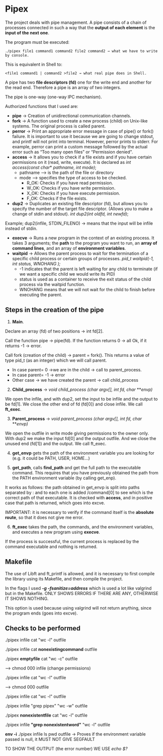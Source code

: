 # Pipex

The project deals with pipe management. A pipe consists of a chain of processes connected in such a way that the **output of each element** is the **input of the next one**.

The program must be executed:
```
./pipex file1 command1 command2 file2 command2 → what we have to write by console.
```
This is equivalent in Shell to:
```
<file1 command1 | command2 >file2 → what real pipe does in Shell.
```
A pipe has two **file descriptors (fd)** one for the write end and another for the read end. Therefore a pipe is an array of two integers.

The pipe is one-way (one-way IPC mechanism).

Authorized functions that I used are:
- **pipe** → Creation of unidirectional communication channels.
- **fork** → A function used to create a new process (child) on Unix-like systems. The original process is called parent.
- **perror** → Print an appropriate error message in case of pipe() or fork() failure. It is important to use it because we are going to change stdout, and printf will not print into terminal. However, perror prints to stderr.
For example, perror can print a custom message followed by the actual error such as “Too many open files” or “Permission denied".
- **access** → It allows you to check if a file exists and if you have certain permissions on it (read, write, execute).
It is declared as *int access(const char** *pathname, int mode)*;
  - pathname --> is the path of the file or directory
  - mode --> specifies the type of access to be checked.
    - R_OK: Checks if you have read permission.
    - W_OK: Checks if you have write permission.
    - X_OK: Checks if you have execute permission.
    - F_OK: Checks if the file exists.
- **dup2** → Duplicates an existing file descriptor (fd), but allows you to specify the number of the target file descriptor. (Allows you to make a change of stdin and stdout).
*int dup2(int oldfd, int newfd)*;

Example; dup2(infile, STDIN_FILENO) → means that the input will be infile instead of stdin.
- **execve** → Runs a new program in the context of an existing process. It takes 3 arguments; the **path** to the program you want to run, an **array of command lines**, and an array of **environment variables**.
- **waitpid** → Allows the parent process to wait for the termination of a specific child process or certain groups of processes.
*pid_t waitpid(-1, int* *status, WNOHANG );*
   - -1 indicates that the parent is left waiting for any child to terminate (if we want a specific child we would write its PID)
   - status is used as a container to receive the exit status of the child process via the waitpid function.
   - WNOHANG means that we will not wait for the child to finish before executing the parent.

## Steps in the creation of the pipe
1. **Main**.

Declare an array (fd) of two positions → int fd[2].

Call the function pipe → pipe(fd). If the function returns 0 → all Ok, if it returns -1 → error.

Call fork (creation of the child) → parent = fork(). This returns a value of type pid_t (as an integer) which we will call parent.
- In case parent= 0 →we are in the child → call to parent_process.
- In case parent= -1 → error
- Other case → we have created the parent → call child_process
2. **Child_process** → *void child_process (char* *argv[], int* *fd, char* ***envp)*

We open the infile, and with dup2, set the input to be infile and the output to be fd[1]. We close the other end of fd (fd[0]) and close infile. We call **ft_exec**.

3. **Parent_process** → *void parent_process (char* *argv[], int* *fd, char* ***envp)*

We open the outfile in write mode giving permissions to the owner only. With dup2 we make the input fd[0] and the output outfile. And we close the unused end (fd[1]) and the output. We call ft_exec.

4. **get_envp** gets the path of the environment variable you are looking for (e.g. it could be PATH, USER, HOME...)

5. **get_path**, calls **find_path** and get the full path to the executable command. This requires that you have previously obtained the path from the PATH environment variable (by calling get_enp). 

It works as follows: the path obtained in get_envp is split into paths separated by : and to each one is added /command[0] to see which is the correct path of that executable. It is checked with **access**, and in positive case that path is returned, which goes into excve.

IMPORTANT: it is necessary to verify if the command itself is the **absolute route**, so that it does not give me error.

6. **ft_exec** takes the path, the commands, and the environment variables, and executes a new program using **execve**.

If the process is successful, the current process is replaced by the command executable and nothing is returned.

## Makefile
The use of Libft and ft_printf is allowed, and it is necessary to first compile the library using its Makefile, and then compile the project.

In the flags I used ***-g -fsanitize=address*** which is used a lot like valgrind but in the Makefile. ONLY SHOWS ERRORS IF THERE ARE ANY, OTHERWISE IT SHOWS NOTHING.

This option is used because using valgrind will not return anything, since the program ends (goes into excve).

## Checks to be performed
./pipex infile cat "wc -l" outfile

./pipex infile cat **nonexistingcommand** outfile

./pipex **emptyfile** cat "wc -c" outfile

--> chmod 000 infile (change permissions)

./pipex infile cat "wc -l" outfile

--> chmod 000 outfile

./pipex infile cat "wc -l" outfile

./pipex infile "grep pipex" "wc -w" outfile

./pipex **nonexistentfile** cat "wc -l" outfile

./pipex infile **"grep nonexistentword"** "wc -l" outfile

**env -i** ./pipex infile ls pwd outfile → Proves if the environment variable passed is null, it MUST NOT GIVE SEGFAULT


TO SHOW THE OUTPUT (the error number) WE USE *echo $?*
